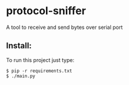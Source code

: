 # protocol-sniffer
A tool to receive and send bytes over serial port

## Install:

To run this project just type:

```
$ pip -r requirements.txt
$ ./main.py
```